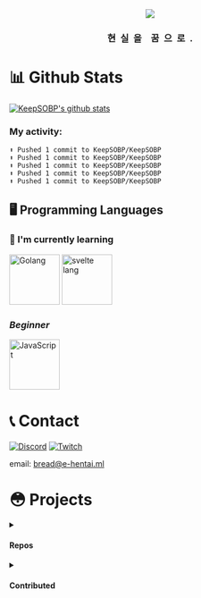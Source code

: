 <!-- https://github.com/Nerina1241/Nerina1241/blob/main/README.md -->
<div align="center">

<img src="https://cdn.statically.io/og/theme=dark/%7B%F0%9F%91%8B%20Hello%20World!%20%F0%9F%8D%9E%7D.png">

### 현&ensp;실&ensp;을&emsp;꿈&ensp;으&ensp;로&ensp;.

</div>

# 📊 Github Stats

[![KeepSOBP's github stats](https://github-readme-stats.vercel.app/api?username=KeepSOBP&show_icons=true&hide_border=true&theme=radical)](https://github.com/anuraghazra/github-readme-stats)

### My activity:

```
⬆️ Pushed 1 commit to KeepSOBP/KeepSOBP
⬆️ Pushed 1 commit to KeepSOBP/KeepSOBP
⬆️ Pushed 1 commit to KeepSOBP/KeepSOBP
⬆️ Pushed 1 commit to KeepSOBP/KeepSOBP
⬆️ Pushed 1 commit to KeepSOBP/KeepSOBP
```


## 🖥️ Programming Languages

### 📝 I'm currently learning 

<img src="https://www.nicepng.com/png/full/264-2641184_111-kb-png-golang-logo.png" alt="Golang" width="90">
<img src="https://cdn.icon-icons.com/icons2/2107/PNG/512/file_type_svelte_icon_130137.png" alt="svelte lang" width="90">

### *Beginner*

<img src="https://cdn.icon-icons.com/icons2/2415/PNG/512/javascript_original_logo_icon_146455.png" alt="JavaScript" width="90">

# 📞 Contact
[![Discord](https://img.shields.io/badge/Discord-Bread＃2635-7289DA?style=for-the-badge&logo=discord)](https://discord.com/users/548821619661864962)
[![Twitch](https://img.shields.io/badge/Twitch-비누데스(keepsobp)-purple?style=for-the-badge&logo=twitch)](https://twitch.tv/keepsobp)

email: bread@e-hentai.ml

# 😳 Projects

<details>
  <summary><h4>Repos</h4></summary>

Planned | osu!lazer private server, [Keesu](https://github.com/osukeesu)

[![](https://github-readme-stats.vercel.app/api/pin/?username=keepsobp&repo=hikari&hide_border=true&theme=nightowl)](https://github.com/keepsobp/hikari)
[![](https://github-readme-stats.vercel.app/api/pin/?username=keepsobp&repo=dame&hide_border=true&theme=nightowl)](https://github.com/keepsobp/dame)
<!--
[![](https://github-readme-stats.vercel.app/api/pin/?username=keepsobp&repo=youtube-box&hide_border=true&theme=nightowl)](https://github.com/keepsobp/youtube-box)
-->

</details>
<details>
  <summary><h4>Contributed</h4></summary>

[![](https://github-readme-stats.vercel.app/api/pin/?username=ironkinoko&repo=e-hentai-view&show_owner=true&hide_border=true&theme=nightowl)](https://github.com/IronKinoko/e-hentai-view)
[![](https://github-readme-stats.vercel.app/api/pin/?username=OpenTabletDriver&repo=TabletDriverFilters&show_owner=true&hide_border=true&theme=nightowl)](https://github.com/InfinityGhost/TabletDriverFilters)

</details>
